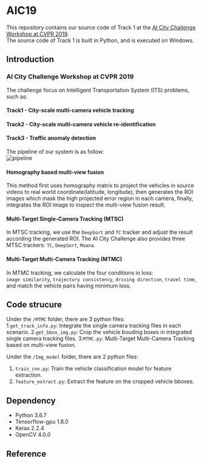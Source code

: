 # AIC19

This repository contains our source code of Track 1 at the [AI City Challenge Workshop at CVPR 2019](https://www.aicitychallenge.org/).   
The source code of Track 1 is built in Python, and is executed on Windows.

## Introduction

### AI City Challenge Workshop at CVPR 2019 
The challenge focus on Intelligent Transportation System (ITS) problems, such as:

#### Track1 - City-scale multi-camera vehicle tracking
#### Track2 - City-scale multi-camera vehicle re-identification
#### Track3 - Traffic anomaly detection 

The pipeline of our system is as follow:  
![pipeline](https://github.com/yrims/AIC19/blob/master/Images/pipeline.png)

#### Homography based multi-view fusion
This method first uses homography matrix to project the vehicles in source videos to real world coordinate(latitude, longitude), then generates the ROI images which mask the high projected error region in each camera, finally, integrates the ROI image to inspect the multi-view fusion result.    
#### Multi-Target Single-Camera Tracking (MTSC)    
In MTSC tracking, we use the `DeepSort` and `TC` tracker and adjust the result according the generated ROI.
The AI City Challenge also provides three MTSC trackers: `TC`, `DeepSort`, `Moana`.    

#### Multi-Target Multi-Camera Tracking (MTMC)
In MTMC tracking, we calculate the four conditions in loss:    
`image similarity`, `trajectory consistency`, `driving direction`, `travel time`,
and match the vehicle pairs having minimum loss.

## Code strucure
Under the `/MTMC` folder, there are 3 python files:    
1.`get_track_info.py`: Integrate the single camera tracking files in each scenario.
2.`get_bbox_img.py`: Crop the vehicle bouding boxes in integrated single camera tracking files.
3.`MTMC.py`: Multi-Target Multi-Camera Tracking based on multi-view fusion.

Under the `/Img_model` folder, there are 2 python files:
1. `train_cnn.py`: Train the vehicle classification model for feature extraction.    
2. `feature_extract.py`: Extract the feature on the cropped vehicle bboxes.    

## Dependency
- Python 3.6.7
- Tensorflow-gpu 1.8.0
- Keras 2.2.4
- OpenCV 4.0.0

## Reference
